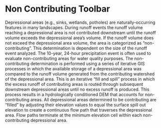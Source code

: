 # Non Contributing Toolbar
Depressional areas (e.g., sinks, wetlands, potholes) are naturally-occurring features in many landscapes. During runoff events the runoff volume reaching a depressional area is not contributed downstream until the runoff volume exceeds the depressional area’s volume. If the runoff volume does not exceed the depressional area volume, the area is categorized as “non-contributing”. This determination is dependent on the size of the runoff event analyzed. The 10-year, 24-hour precipitation event is often used to evaluate non-contributing areas for water quality purposes. The non-contributing determination is performed using a series of iterative GIS processes in which the available storage of a depressional area was compared to the runoff volume generated from the contributing watershed of the depressional area. This is an iterative “fill and spill” process in which the excess runoff of contributing areas is routed through subsequent downstream depressional areas until no excess runoff is produced. This process results in a hydrologically conditioned DEM that accounts for non-contributing areas. All depressional areas determined to be contributing are “filled” by adjusting their elevation values to equal the surface spill out elevation to create a continuous flow path that traverses the depressional area. Flow paths terminate at the minimum elevation cell within each non-contributing depressional area.

